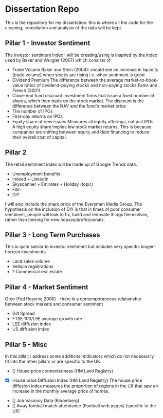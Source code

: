 # Dissertation Repo

This is the repository for my dissertation. this is where all the code for the cleaning, compilation and analysis of the data will be kept.

## Pillar 1 - Investor Sentiment

The investor sentiment index I will be creating/using is inspired by the index used by Baker and Wurgler (2007) which consists of:
- Trade Volume
  Baker and Stein (2004): should see an increase in liquidity (trade volume) when stocks are rising i.e. when sentiment is good
- Dividend Premium
  The difference between the average market-to-book-value ratios of dividend-paying stocks and non-paying stocks
  Fama and French (2001)
- Close-end fund discount
  Investment firms that issue a fixed number of shares, which then trade on the stock market. The discount is the difference between the NAV and the fund's market price
- The number of IPOs
- First-day returns on IPOs
- Equity share of new issues
  Measures all equity offerings, not just IPOs. A high equity share implies low stock market returns. This is because companies are shifting between equity and debt financing to reduce their overall cost of capital.

## Pillar 2

The retail sentiment index will be made up of Google Trends data.
- Unemployment benefits
- Indeed + LinkedIn
- Skyscanner + Emirates + Holiday (topic)
- Film
- DIY

I will also include the share price of the Everyman Media Group. The hypothesis on the inclusion of DIY is that in times of poor consumer sentiment, people will look to fix, build and renovate things themselves, rather than looking for new houses/professionals.

## Pillar 3 - Long Term Purchases

This is quite similar to investor sentiment but includes very specific longer-horizon investments
- Land sales volume
- Vehicle registrations
- ? Commercial real estate

## Pillar 4 - Market Sentiment

Otoo (Fed Reserve 2000) - there is a contemporaneous relationship between stock markets and consumer sentiment

- Gilt Spread
- FTSE 100/LSE average growth rate
- LSE diffusion index
- US diffusion index


## Pillar 5 - Misc
In this pillar, I address some additional indicators which do not necessarily fit into the other pillars or are specific to the UK. 
- [] House price connectedness (HM Land Registry)
- [x] House price Diffusion Index (HM Land Registry)
The house price diffusion index measures the proportion of regions in the UK that saw an increase in the monthly average price of homes.
- [] Job Vacancy Data (Bloomberg)
- [] Away football match attendance (Football web pages) (specific to the UK)


